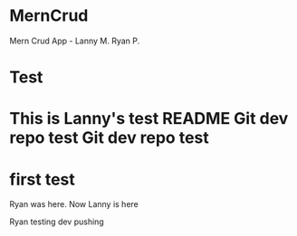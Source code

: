 # MernCrud
Mern Crud App - Lanny M. Ryan P.

# Test
This is Lanny's test README
Git dev repo test
Git dev repo test
=======
first test
=======

Ryan was here.
Now Lanny is here

Ryan testing dev pushing
